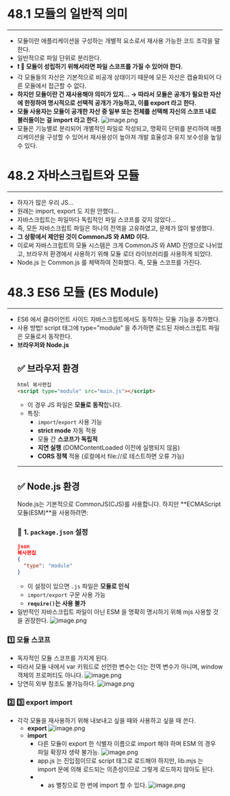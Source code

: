 # 48.1 모듈의 일반적 의미

---

- 모듈이란 애플리케이션을 구성하는 개별적 요소로서 재사용 가능한 코드 조각을 말한다.
- 일반적으로 파일 단위로 분리한다.
- **❗ 🌟 모듈이 성립하기 위해서라면 파일 스코프를 가질 수 있어야 한다.**
- 각 모듈들의 자산은 기본적으로 비공개 상태이기 때문에 모든 자산은 캡슐화되어 다른 모듈에서 접근할 수 없다.
- **하지만 모듈이란 건 재사용해야 의미가 있지… → 따라서 모듈은 공개가 필요한 자산에 한정하여 명시적으로 선택적 공개가 가능하고, 이를 export 라고 한다.**
- **모듈 사용자는 모듈이 공개한 자산 중 일부 또는 전체를 선택해 자신의 스코프 내로 불러들이는 걸 import 라고 한다.**
  ![image.png](attachment:b56f21ec-2729-4dcd-937b-b6ee67a44aa9:image.png)
- 모듈은 기능별로 분리되어 개별적인 파일로 작성되고, 명확히 단위를 분리하여 애플리케이션을 구성할 수 있어서 재사용성이 높아져 개발 효율성과 유지 보수성을 높일 수 있다.

# 48.2 자바스크립트와 모듈

---

- 하자가 많은 우리 JS…
- 원래는 import, export 도 지원 안했다…
- 자바스크립트는 파일마다 독립적인 파일 스코프를 갖지 않았다…
- 즉, 모든 자바스크립트 파일은 하나의 전역을 고유하였고, 문제가 많이 발생했다.
- **그 상황에서 제안된 것이 CommonJS 와 AMD 이다.**
- 이로써 자바스크립트의 모듈 시스템은 크게 CommonJS 와 AMD 진영으로 나뉘었고, 브라우저 환경에서 사용하기 위해 모듈 로더 라이브러리를 사용하게 되었다.
- Node.js 는 Common.js 를 체택하여 진화했다. 즉, 모듈 스코프를 가진다.

# 48.3 ES6 모듈 (ES Module)

---

- ES6 에서 클라이언트 사이드 자바스크립트에서도 동작하는 모듈 기능을 추가했다.
- 사용 방법! script 태그에 type=”module” 을 추가하면 로드된 자바스크립트 파일은 모듈로서 동작한다.
- **브라우저와 Node.js**
  ## ✅ 브라우저 환경
  ```html
  html 복사편집
  <script type="module" src="main.js"></script>
  ```
  - 이 경우 JS 파일은 **모듈로 동작**합니다.
  - 특징:
    - `import`/`export` 사용 가능
    - **strict mode** 자동 적용
    - 모듈 간 **스코프가 독립적**
    - **지연 실행** (DOMContentLoaded 이전에 실행되지 않음)
    - **CORS 정책** 적용 (로컬에서 file://로 테스트하면 오류 가능)
  ***
  ## ✅ Node.js 환경
  Node.js는 기본적으로 CommonJS(CJS)를 사용합니다.
  하지만 **ECMAScript 모듈(ESM)**을 사용하려면:
  ### 📌 1. `package.json` 설정
  ```json
  json
  복사편집
  {
    "type": "module"
  }

  ```
  - 이 설정이 있으면 `.js` 파일은 **모듈로 인식**
  - `import/export` 구문 사용 가능
  - **`require()`는 사용 불가**
- 일반적인 자바스크립트 파일이 아닌 ESM 을 명확히 명시하기 위해 mjs 사용할 것을 권장한다.
  ![image.png](attachment:c5525342-b404-4bcd-8446-a9f8e3f0e2fe:image.png)

### 1️⃣ 모듈 스코프

- 독자적인 모듈 스코프를 가지게 된다.
- 따라서 모듈 내에서 var 키워드로 선언한 변수는 더는 전역 변수가 아니며, window 객체의 프로퍼티도 아니다.
  ![image.png](attachment:9e27c97e-d0da-4c1d-90f3-03f87e173d09:image.png)
- 당연히 외부 참조도 불가능하다.
  ![image.png](attachment:ffb88418-4c1b-48db-b524-bfe6adc12a00:image.png)

### 2️⃣ 3️⃣ export import

- 각각 모듈을 재사용하기 위해 내보내고 싶을 때와 사용하고 싶을 때 쓴다.
  - **export**
    ![image.png](attachment:82cfb159-106e-410c-9d56-bb630505d398:image.png)
  - **import**
    - 다른 모듈이 export 한 식별자 이름으로 import 해야 하며 ESM 의 경우 파일 확장자 생략 불가능.
    ![image.png](attachment:fc46ba8c-1b85-4177-8346-1b878f0c8a74:image.png)
    - app.js 는 진입점이므로 script 태그로 로드해야 하지만, lib.mjs 는 import 문에 의해 로드되는 의존성이므로 그렇게 로드하지 않아도 된다.
    - - as 별칭으로 한 번에 import 할 수 있다.
    ![image.png](attachment:eb47d909-3bd7-4dcb-b7db-5f6c6876fe84:image.png)
